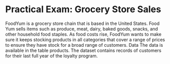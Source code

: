 # Practical Exam: Grocery Store Sales

FoodYum is a grocery store chain that is based in the United States. Food Yum sells items such as produce, meat, dairy, baked goods, snacks, and other household food staples. As food costs rise, FoodYum wants to make sure it keeps stocking products in all categories that cover a range of prices to ensure they have stock for a broad range of customers.
Data
The data is available in the table products. The dataset contains records of customers for their last full year of the loyalty program.
